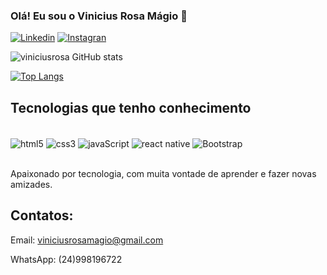 

### Olá! Eu sou o Vinicius Rosa Mágio 👋

[![Linkedin](https://img.shields.io/badge/LinkedIn-0077B5?style=for-the-badge&logo=linkedin&logoColor=white)](https://www.linkedin.com/in/vinicius-rosa-25967a144/)
[![Instagran](https://img.shields.io/badge/Instagram-E4405F?style=for-the-badge&logo=instagram&logoColor=white)](https://www.instagram.com/v_magio/)

![viniciusrosa GitHub stats](https://github-readme-stats.vercel.app/api?username=vinicius-rosa-magio&show_icons=true&theme=dracula)

[![Top Langs](https://github-readme-stats.vercel.app/api/top-langs/?username=vinicius-rosa-magio&layout=compact)](https://github.com/anuraghazra/github-readme-stats)

## Tecnologias que tenho conhecimento

<div style='display: inline_block'><br/>
    <img align='center' alt='html5' src= https://img.shields.io/badge/HTML5-E34F26?style=for-the-badge&logo=html5&logoColor=white>
    <img align='center' alt='css3' src= https://img.shields.io/badge/CSS3-1572B6?style=for-the-badge&logo=css3&logoColor=white>
    <img align='center' alt='javaScript' src= 	https://img.shields.io/badge/JavaScript-F7DF1E?style=for-the-badge&logo=javascript&logoColor=black>
    <img align='center' alt='react native' src= https://img.shields.io/badge/React_Native-20232A?style=for-the-badge&logo=react&logoColor=61DAFB>
    <img align='center' alt='Bootstrap' src= https://img.shields.io/badge/Bootstrap-563D7C?style=for-the-badge&logo=bootstrap&logoColor=white>
</div><br/>

Apaixonado por tecnologia, com muita vontade de aprender e fazer novas amizades. 

## Contatos:
Email: viniciusrosamagio@gmail.com

WhatsApp: (24)998196722
